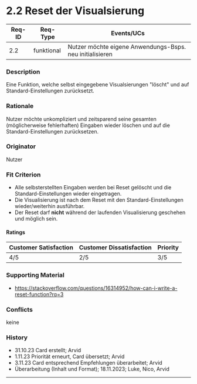 # 2.2 Reset der Visualsierung

| Req-ID | Req-Type | Events/UCs                            		     |
|--------|----------|--------------------------------------------------------|
| 2.2    |funktional|Nutzer möchte eigene Anwendungs-Bsps. neu initialisieren|

### Description
Eine Funktion, welche selbst eingegebene Visualsierungen "löscht" und auf Standard-Einstellungen zurücksetzt.

### Rationale
Nutzer möchte unkompliziert und zeitsparend seine gesamten (möglicherweise fehlerhaften) Eingaben wieder löschen und auf die Standard-Einstellungen zurücksetzen.

### Originator
Nutzer

### Fit Criterion
- Alle selbsterstellten Eingaben werden bei Reset gelöscht und die Standard-Einstellungen wieder eingetragen.
- Die Visualisierung ist nach dem Reset mit den Standard-Einstellungen wieder/weiterhin ausführbar.
- Der Reset darf __nicht__ während der laufenden Visualisierung geschehen und möglich sein.

#### Ratings
| Customer Satisfaction | Customer Dissatisfaction | Priority |
|----------------------|-------------------------|----------|
| 4/5                    | 2/5      		 | 3/5	    |

### Supporting Material
- https://stackoverflow.com/questions/16314952/how-can-i-write-a-reset-function?rq=3

### Conflicts
keine

### History
- 31.10.23 Card erstellt; Arvid
- 1.11.23 Priorität erneurt, Card übersetzt; Arvid
- 3.11.23 Card entsprechend Empfehlungen überarbeitet; Arvid
- Überarbeitung (Inhalt und Format); 18.11.2023; Luke, Nico, Arvid
---